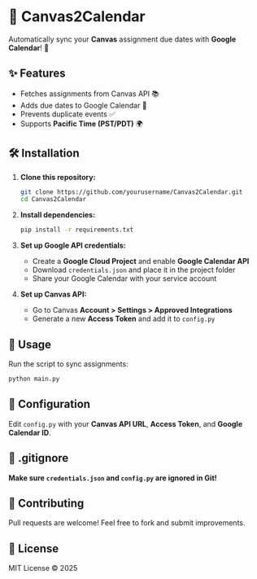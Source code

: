 # 📅 Canvas2Calendar
Automatically sync your **Canvas** assignment due dates with **Google Calendar**! 🚀

## ✨ Features
- Fetches assignments from Canvas API 📚
- Adds due dates to Google Calendar 📆
- Prevents duplicate events ✅
- Supports **Pacific Time (PST/PDT)** 🌍

## 🛠 Installation
1. **Clone this repository:**
   ```bash
   git clone https://github.com/yourusername/Canvas2Calendar.git
   cd Canvas2Calendar
   ```
2. **Install dependencies:**
   ```bash
   pip install -r requirements.txt
   ```
3. **Set up Google API credentials:**
   - Create a **Google Cloud Project** and enable **Google Calendar API**
   - Download `credentials.json` and place it in the project folder
   - Share your Google Calendar with your service account

4. **Set up Canvas API:**
   - Go to Canvas **Account > Settings > Approved Integrations**
   - Generate a new **Access Token** and add it to `config.py`

## 🚀 Usage
Run the script to sync assignments:
```bash
python main.py
```

## 🔧 Configuration
Edit `config.py` with your **Canvas API URL**, **Access Token**, and **Google Calendar ID**.

## 🛑 .gitignore
**Make sure `credentials.json` and `config.py` are ignored in Git!**

## 🤝 Contributing
Pull requests are welcome! Feel free to fork and submit improvements.

## 📜 License
MIT License © 2025
